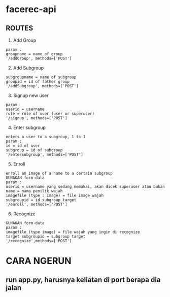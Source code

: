 # facerec-api


## ROUTES 


1. Add Group 
```
param :
groupname = name of group
'/addGroup', methods=['POST']
```

2. Add Subgroup
```param :
subgroupname = name of subgroup
groupid = id of father group
'/addSubgroup', methods=['POST']
```

3. Signup new user
```
param 
userid = username
role = role of user (user or superuser)
'/signup', methods=['POST']
```

4. Enter subgroup
```
enters a user to a subgroup, 1 to 1
param :
id = id of user
subgroup = id of subgroup
'/entersubgroup', methods=['POST']
```

5. Enroll
```
enroll an image of a name to a certain subgroup
GUNAKAN form-data
param :
userid = username yang sedang memakai, akan dicek superuser atau bukan
name = nama pemilik wajah
imagefile (type : image) = file image wajah
subgroupid = id subgroup target
'/enroll', methods=['POST']
```

6. Recognize
```
GUNAKAN form-data
param :
imagefile (type image) = file wajah yang ingin di recognize
target subgroupid = subgroup target
'/recognize',methods=['POST']
```


# CARA NGERUN

## run app.py, harusnya keliatan di port berapa dia jalan

